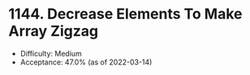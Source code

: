 # 1144. Decrease Elements To Make Array Zigzag
- Difficulty: Medium
- Acceptance: 47.0% (as of 2022-03-14)
